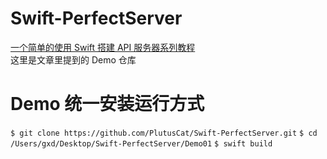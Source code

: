 # Swift-PerfectServer
[一个简单的使用 Swift 搭建 API 服务器系列教程](https://blog.csdn.net/jhy835239104/article/category/7993390)  
这里是文章里提到的 Demo 仓库

# Demo 统一安装运行方式
`$ git clone https://github.com/PlutusCat/Swift-PerfectServer.git`
`$ cd /Users/gxd/Desktop/Swift-PerfectServer/Demo01`
`$ swift build`



